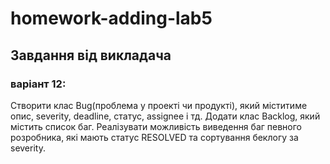 # homework-adding-lab5
## Завдання від викладача 
### варіант 12:
Створити клас Bug(проблема у проекті чи продукті), який міститиме опис, severity, deadline, статус, assignee і тд. Додати клас Backlog, який містить список баг. Реалізувати можливість виведення баг певного розробника, які мають статус RESOLVED та сортування беклогу за severity.

